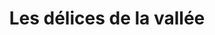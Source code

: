 ---
title: "Les délices de la vallée"
url: /autheuil-authouillet/les-delices-de-la-vallee/
shop: boulangerie
---